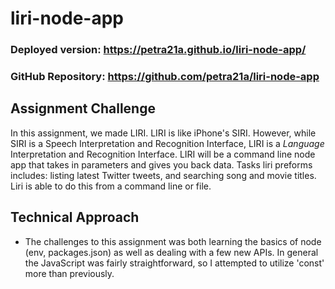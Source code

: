 # liri-node-app
### Deployed version: https://petra21a.github.io/liri-node-app/
### GitHub Repository: https://github.com/petra21a/liri-node-app
## Assignment Challenge
In this assignment, we made LIRI. LIRI is like iPhone's SIRI. However, while SIRI is a Speech Interpretation and Recognition Interface, LIRI is a _Language_ Interpretation and Recognition Interface. LIRI will be a command line node app that takes in parameters and gives you back data. Tasks liri preforms includes: listing latest Twitter tweets, and searching song and movie titles. Liri is able to do this from a command line or file.

## Technical Approach
- The challenges to this assignment was both learning the basics of node (env, packages.json) as well as dealing with a few new APIs. In general the JavaScript was fairly straightforward, so I attempted to utilize 'const' more than previously.
